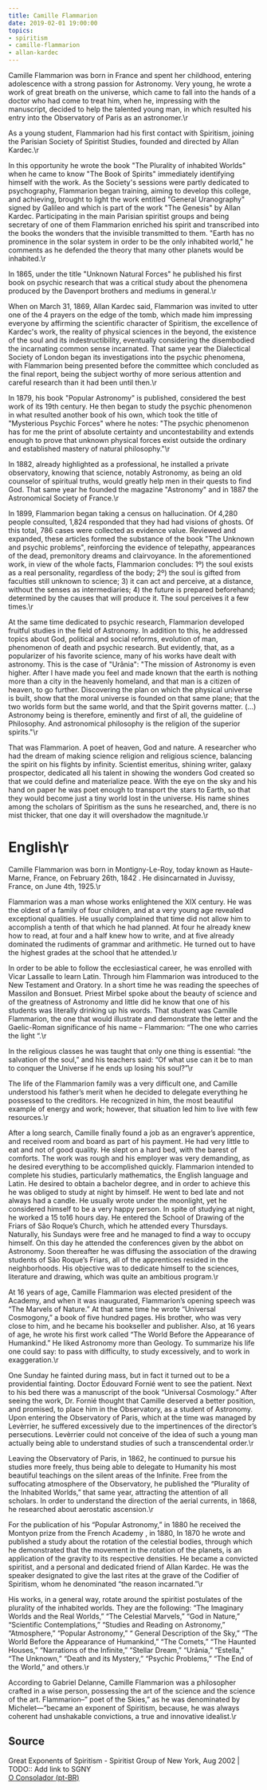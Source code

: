 ```yaml
---
title: Camille Flammarion
date: 2019-02-01 19:00:00
topics: 
- spiritism
- camille-flammarion
- allan-kardec
---
```


Camille Flammarion was born in France and spent her childhood, entering adolescence with a strong passion for Astronomy. Very young, he wrote a work of great breath on the universe, which came to fall into the hands of a doctor who had come to treat him, when he, impressing with the manuscript, decided to help the talented young man, in which resulted his entry into the Observatory of Paris as an astronomer.\r

As a young student, Flammarion had his first contact with Spiritism, joining the Parisian Society of Spiritist Studies, founded and directed by Allan Kardec.\r

In this opportunity he wrote the book "The Plurality of inhabited Worlds" when he came to know "The Book of Spirits" immediately identifying himself with the work. As the Society's sessions were partly dedicated to psychography, Flammarion began training, aiming to develop this college, and achieving, brought to light the work entitled "General Uranography" signed by Galileo and which is part of the work "The Genesis" by Allan Kardec. Participating in the main Parisian spiritist groups and being secretary of one of them Flammarion enriched his spirit and transcribed into the books the wonders that the invisible transmitted to them. "Earth has no prominence in the solar system in order to be the only inhabited world," he comments as he defended the theory that many other planets would be inhabited.\r

In 1865, under the title "Unknown Natural Forces" he published his first book on psychic research that was a critical study about the phenomena produced by the Davenport brothers and mediums in general.\r

When on March 31, 1869, Allan Kardec said, Flammarion was invited to utter one of the 4 prayers on the edge of the tomb, which made him impressing everyone by affirming the scientific character of Spiritism, the excellence of Kardec's work, the reality of physical sciences in the beyond, the existence of the soul and its indestructibility, eventually considering the disembodied the incarnating common sense incarnated. That same year the Dialectical Society of London began its investigations into the psychic phenomena, with Flammarion being presented before the committee which concluded as the final report, being the subject worthy of more serious attention and careful research than it had been until then.\r

In 1879, his book "Popular Astronomy" is published, considered the best work of its 19th century. He then began to study the psychic phenomenon in what resulted another book of his own, which took the title of "Mysterious Psychic Forces" where he notes: "The psychic phenomenon has for me the print of absolute certainty and uncontestability and extends enough to prove that unknown physical forces exist outside the ordinary and established mastery of natural philosophy."\r

In 1882, already highlighted as a professional, he installed a private observatory, knowing that science, notably Astronomy, as being an old counselor of spiritual truths, would greatly help men in their quests to find God. That same year he founded the magazine "Astronomy" and in 1887 the Astronomical Society of France.\r

In 1899, Flammarion began taking a census on hallucination. Of 4,280 people consulted, 1,824 responded that they had had visions of ghosts. Of this total, 786 cases were collected as evidence value. Reviewed and expanded, these articles formed the substance of the book "The Unknown and psychic problems", reinforcing the evidence of telepathy, appearances of the dead, premonitory dreams and clairvoyance. In the aforementioned work, in view of the whole facts, Flammarion concludes: 1º) the soul exists as a real personality, regardless of the body; 2º) the soul is gifted from faculties still unknown to science; 3) it can act and perceive, at a distance, without the senses as intermediaries; 4) the future is prepared beforehand; determined by the causes that will produce it. The soul perceives it a few times.\r

At the same time dedicated to psychic research, Flammarion developed fruitful studies in the field of Astronomy. In addition to this, he addressed topics about God, political and social reforms, evolution of man, phenomenon of death and psychic research. But evidently, that, as a popularizer of his favorite science, many of his works have dealt with astronomy. This is the case of "Urânia": "The mission of Astronomy is even higher. After I have made you feel and made known that the earth is nothing more than a city in the heavenly homeland, and that man is a citizen of heaven, to go further. Discovering the plan on which the physical universe is built, show that the moral universe is founded on that same plane; that the two worlds form but the same world, and that the Spirit governs matter. (...) Astronomy being is therefore, eminently and first of all, the guideline of Philosophy. And astronomical philosophy is the religion of the superior spirits."\r

That was Flammarion. A poet of heaven, God and nature. A researcher who had the dream of making science religion and religious science, balancing the spirit on his flights by infinity. Scientist emeritus, shining writer, galaxy prospector, dedicated all his talent in showing the wonders God created so that we could define and materialize peace. With the eye on the sky and his hand on paper he was poet enough to transport the stars to Earth, so that they would become just a tiny world lost in the universe. His name shines among the scholars of Spiritism as the suns he researched, and, there is no mist thicker, that one day it will overshadow the magnitude.\r


# English\r
Camille Flammarion was born in Montigny-Le-Roy, today known as Haute-Marne, France, on February 26th, 1842 . He disincarnated in Juvissy, France, on June 4th, 1925.\r

Flammarion was a man whose works enlightened the XIX century. He was the oldest of a family of four children, and at a very young age revealed exceptional qualities. He usually complained that time did not allow him to accomplish a tenth of that which he had planned. At four he already knew how to read, at four and a half knew how to write, and at five already dominated the rudiments of grammar and arithmetic. He turned out to have the highest grades at the school that he attended.\r

In order to be able to follow the ecclesiastical career, he was enrolled with Vicar Lassalle to learn Latin. Through him Flammarion was introduced to the New Testament and Oratory. In a short time he was reading the speeches of Massilon and Bonsuet. Priest Mirbel spoke about the beauty of science and of the greatness of Astronomy and little did he know that one of his students was literally drinking up his words. That student was Camille Flammarion, the one that would illustrate and demonstrate the letter and the Gaelic-Roman significance of his name – Flammarion: “The one who carries the light “.\r

In the religious classes he was taught that only one thing is essential: “the salvation of the soul,” and his teachers said: “Of what use can it be to man to conquer the Universe if he ends up losing his soul?”\r

The life of the Flammarion family was a very difficult one, and Camille understood his father’s merit when he decided to delegate everything he possessed to the creditors. He recognized in him, the most beautiful example of energy and work; however, that situation led him to live with few resources.\r

After a long search, Camille finally found a job as an engraver’s apprentice, and received room and board as part of his payment. He had very little to eat and not of good quality. He slept on a hard bed, with the barest of comforts. The work was rough and his employer was very demanding, as he desired everything to be accomplished quickly. Flammarion intended to complete his studies, particularly mathematics, the English language and Latin. He desired to obtain a bachelor degree, and in order to achieve this he was obliged to study at night by himself. He went to bed late and not always had a candle. He usually wrote under the moonlight, yet he considered himself to be a very happy person. In spite of studying at night, he worked a 15 to16 hours day. He entered the School of Drawing of the Friars of São Roque’s Church, which he attended every Thursdays. Naturally, his Sundays were free and he managed to find a way to occupy himself. On this day he attended the conferences given by the abbot on Astronomy. Soon thereafter he was diffusing the association of the drawing students of São Roque’s Friars, all of the apprentices resided in the neighborhoods. His objective was to dedicate himself to the sciences, literature and drawing, which was quite an ambitious program.\r

At 16 years of age, Camille Flammarion was elected president of the Academy, and when it was inaugurated, Flammarion’s opening speech was “The Marvels of Nature.” At that same time he wrote “Universal Cosmogony,” a book of five hundred pages. His brother, who was very close to him, and he became his bookseller and publisher. Also, at 16 years of age, he wrote his first work called “The World Before the Appearance of Humankind.” He liked Astronomy more than Geology. To summarize his life one could say: to pass with difficulty, to study excessively, and to work in exaggeration.\r

One Sunday he fainted during mass, but in fact it turned out to be a providential fainting. Doctor Edouvard Fornié went to see the patient. Next to his bed there was a manuscript of the book “Universal Cosmology.” After seeing the work, Dr. Fornié thought that Camille deserved a better position, and promised, to place him in the Observatory, as a student of Astronomy. Upon entering the Observatory of Paris, which at the time was managed by Levèrrier, he suffered excessively due to the impertinences of the director’s persecutions. Levèrrier could not conceive of the idea of such a young man actually being able to understand studies of such a transcendental order.\r

Leaving the Observatory of Paris, in 1862, he continued to pursue his studies more freely, thus being able to delegate to Humanity his most beautiful teachings on the silent areas of the Infinite. Free from the suffocating atmosphere of the Observatory, he published the “Plurality of the Inhabited Worlds,” that same year, attracting the attention of all scholars. In order to understand the direction of the aerial currents, in 1868, he researched about aerostatic ascension.\r

For the publication of his “Popular Astronomy,” in 1880 he received the Montyon prize from the French Academy , in 1880, In 1870 he wrote and published a study about the rotation of the celestial bodies, through which he demonstrated that the movement in the rotation of the planets, is an application of the gravity to its respective densities. He became a convicted spiritist, and a personal and dedicated friend of Allan Kardec. He was the speaker designated to give the last rites at the grave of the Codifier of Spiritism, whom he denominated “the reason incarnated.”\r

His works, in a general way, rotate around the spiritist postulates of the plurality of the inhabited worlds. They are the following: “The Imaginary Worlds and the Real Worlds,” “The Celestial Marvels,” “God in Nature,” “Scientific Contemplations,” “Studies and Reading on Astronomy,” “Atmosphere,” “Popular Astronomy,” “ General Description of the Sky,” “The World Before the Appearance of Humankind,” “The Comets,” “The Haunted Houses,” “Narrations of the Infinite,” “Stellar Dream,” “Urânia,” “Estella,” “The Unknown,” “Death and its Mystery,” “Psychic Problems,” “The End of the World,” and others.\r

According to Gabriel Delanne, Camille Flammarion was a philosopher crafted in a wise person, possessing the art of the science and the science of the art. Flammarion–” poet of the Skies,” as he was denominated by Michelet—“became an exponent of Spiritism, because, he was always coherent had unshakable convictions, a true and innovative idealist.\r

## Source
Great Exponents of Spiritism - Spiritist Group of New York, Aug 2002 | TODO:: Add link to SGNY   
[O Consolador (pt-BR)](http://www.oconsolador.com.br/linkfixo/biografias/camilleflammarion.html)



